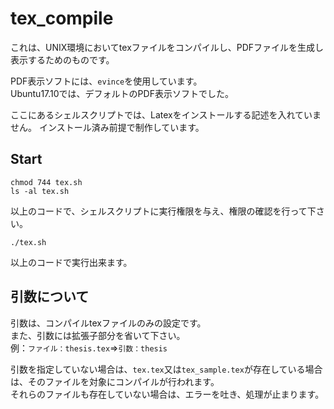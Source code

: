 # tex_compile
これは、UNIX環境においてtexファイルをコンパイルし、PDFファイルを生成し表示するためのものです。

PDF表示ソフトには、`evince`を使用しています。  
Ubuntu17.10では、デフォルトのPDF表示ソフトでした。

ここにあるシェルスクリプトでは、Latexをインストールする記述を入れていません。
インストール済み前提で制作しています。

## Start
```
chmod 744 tex.sh
ls -al tex.sh
```
以上のコードで、シェルスクリプトに実行権限を与え、権限の確認を行って下さい。

```
./tex.sh
```
以上のコードで実行出来ます。

## 引数について
引数は、コンパイルtexファイルのみの設定です。  
また、引数には拡張子部分を省いて下さい。  
例：`ファイル：thesis.tex`⇒`引数：thesis`

引数を指定していない場合は、`tex.tex`又は`tex_sample.tex`が存在している場合は、そのファイルを対象にコンパイルが行われます。  
それらのファイルも存在していない場合は、エラーを吐き、処理が止まります。
